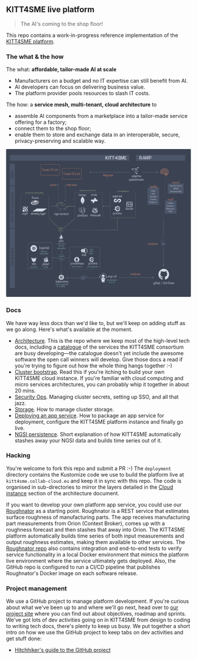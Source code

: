 KITT4SME live platform
----------------------
> The AI's coming to the shop floor!

This repo contains a work-in-progress reference implementation of the
[KITT4SME platform][k4s].


### The what & the how

The what: **affordable, tailor-made AI at scale**

* Manufacturers on a budget and no IT expertise can still benefit
  from AI.
* AI developers can focus on delivering business value.
* The platform provider pools resources to slash IT costs.

The how: a **service mesh, multi-tenant, cloud architecture** to

* assemble AI components from a marketplace into a tailor-made
  service offering for a factory;
* connect them to the shop floor;
* enable them to store and exchange data in an interoperable,
  secure, privacy-preserving and scalable way.

![Platform tech stack in March 2022][dia.tech-stack]


### Docs

We have way less docs than we'd like to, but we'll keep on adding
stuff as we go along. Here's what's available at the moment.

* [Architecture][arch]. This is the repo where we keep most of the
  high-level tech docs, including a [catalogue][arch.catalogue] of
  the services the KITT4SME consortium are busy developing—the catalogue
  doesn't yet include the awesome software the open call winners will
  develop. Give those docs a read if you're trying to figure out how
  the whole thing hangs together :-)
* [Cluster bootstrap][boot]. Read this if you're itching to build
  your own KITT4SME cloud instance. If you're familiar with cloud
  computing and micro services architectures, you can probably whip
  it together in about 20 mins.
* [Security Ops][sec]. Managing cluster secrets, setting up SSO,
  and all that jazz.
* [Storage][storage]. How to manage cluster storage.
* [Deploying an app service][app-deployment]. How to package an app
  service for deployment, configure the KITT4SME platform instance
  and finally go live.
* [NGSI persistence][ngsi-p]. Short explanation of how KITT4SME
  automatically stashes away your NGSI data and builds time series
  out of it.


### Hacking

You're welcome to fork this repo and submit a PR :-) The `deployment`
directory contains the Kustomize code we use to build the platform
live at `kitt4sme.collab-cloud.eu` and keep it in sync with this repo.
The code is organised in sub-directories to mirror the layers detailed
in the [Cloud instance][arch.cloud] section of the architecture document.

If you want to develop your own platform app service, you could use
our [Roughnator][rtor] as a starting point. Roughnator is a REST service
that estimates surface roughness of manufacturing parts. The app receives
manufacturing part measurements from Orion (Context Broker), comes up
with a roughness forecast and then stashes that away into Orion. The
KITT4SME platform automatically builds time series of both input measurements
and output roughness estimates, making them available to other services.
The [Roughnator repo][rtor] also contains integration and end-to-end
tests to verify service functionality in a local Docker environment
that mimics the platform live environment where the service ultimately
gets deployed. Also, the GitHub repo is configured to run a CI/CD
pipeline that publishes Roughnator's Docker image on each software
release.


### Project management

We use a GitHub project to manage platform development. If you're
curious about what we've been up to and where we'll go next, head
over to [our project site][gh.proj] where you can find out about
objectives, roadmap and sprints. We've got lots of dev activities
going on in KITT4SME from design to coding to writing tech docs,
there's plenty to keep us busy. We put together a short intro on
how we use the GitHub project to keep tabs on dev activities and
get stuff done:

* [Hitchhiker's guide to the GitHub project][gh.proj-docs]




[app-deployment]: ./docs/how-to-deploy-app-svc.md
[arch]: https://github.com/c0c0n3/kitt4sme
[arch.catalogue]: https://github.com/c0c0n3/kitt4sme/blob/master/arch/catalogue/README.md
[arch.cloud]: https://github.com/c0c0n3/kitt4sme/blob/master/arch/mesh/cloud.md
[boot]: ./docs/bootstrap.md
[dia.tech-stack]: ./docs/tech-stack.svg
[gh.proj]: https://github.com/users/c0c0n3/projects/1
[gh.proj-docs]: https://github.com/c0c0n3/kitt4sme/blob/master/plan/hitchhiker/README.md
[k4s]: https://kitt4sme.eu/
[ngsi-p]: ./docs/ngsi-persistence.md
[rtor]: https://github.com/c0c0n3/kitt4sme.roughnator
[sec]: ./docs/security.md
[storage]: ./docs/storage.md

